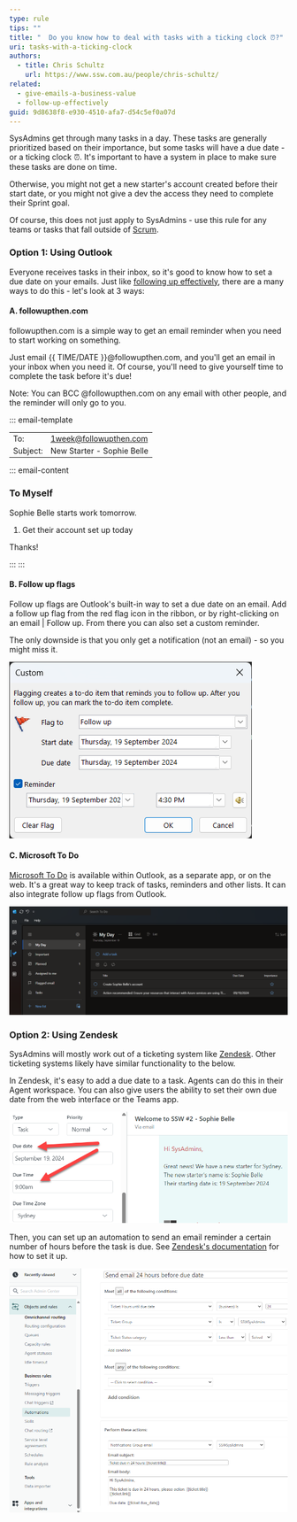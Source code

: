 ```yaml
---
type: rule
tips: ""
title: "  Do you know how to deal with tasks with a ticking clock ⏰?"
uri: tasks-with-a-ticking-clock
authors:
  - title: Chris Schultz
    url: https://www.ssw.com.au/people/chris-schultz/
related:
  - give-emails-a-business-value
  - follow-up-effectively
guid: 9d8638f8-e930-4510-afa7-d54c5ef0a07d
---
```

SysAdmins get through many tasks in a day. These tasks are generally prioritized based on their importance, but some tasks will have a due date - or a ticking clock ⏰. It's important to have a system in place to make sure these tasks are done on time.

Otherwise, you might not get a new starter's account created before their start date, or you might not give a dev the access they need to complete their Sprint goal.

Of course, this does not just apply to SysAdmins - use this rule for any teams or tasks that fall outside of [Scrum](https://www.ssw.com.au/rules/rules-to-better-scrum/).

<!--endintro-->

### Option 1: Using Outlook

Everyone receives tasks in their inbox, so it's good to know how to set a due date on your emails. Just like [following up effectively](https://www.ssw.com.au/rules/follow-up-effectively/), there are a many ways to do this - let's look at 3 ways:

#### A. followupthen.com

followupthen.com is a simple way to get an email reminder when you need to start working on something.

Just email {{ TIME/DATE }}@followupthen.com, and you'll get an email in your inbox when you need it. Of course, you'll need to give yourself time to complete the task before it's due!

Note: You can BCC @followupthen.com on any email with other people, and the reminder will only go to you.

::: email-template

| | |
| -------- | --- |
| To: | <1week@followupthen.com> |
| Subject: | New Starter - Sophie Belle |
::: email-content  

### To Myself

Sophie Belle starts work tomorrow.

1. Get their account set up today

Thanks!

:::
:::  

#### B. Follow up flags

Follow up flags are Outlook's built-in way to set a due date on an email. Add a follow up flag from the red flag icon in the ribbon, or by right-clicking on an email | Follow up. From there you can also set a custom reminder.

The only downside is that you only get a notification (not an email) - so you might miss it.

![Figure: Outlook | Follow up flag | Custom reminder](follow-up-flag.png)

#### C. Microsoft To Do

[Microsoft To Do](https://www.microsoft.com/en-au/microsoft-365/microsoft-to-do-list-app) is available within Outlook, as a separate app, or on the web. It's a great way to keep track of tasks, reminders and other lists. It can also integrate follow up flags from Outlook.

![Figure: Microsoft To Do within Outlook](to-do.png)

### Option 2: Using Zendesk

SysAdmins will mostly work out of a ticketing system like [Zendesk](https://www.ssw.com.au/rules/rules-to-better-zendesk/). Other ticketing systems likely have similar functionality to the below.

In Zendesk, it's easy to add a due date to a task. Agents can do this in their Agent workspace. You can also give users the ability to set their own due date from the web interface or the Teams app.

![Figure: Zendesk | Agent workspace | Due date and time](zendesk-due-date.png)

Then, you can set up an automation to send an email reminder a certain number of hours before the task is due. See [Zendesk's documentation](https://support.zendesk.com/hc/en-us/articles/4408881800218-Can-I-be-notified-by-email-before-a-task-ticket-s-due-date) for how to set it up.

![Figure: Zendesk Admin Center | Automations | Send email 24 hours before due date](zendesk-due-date-automation.png)
